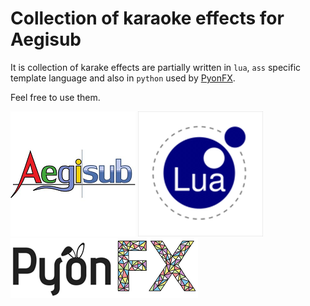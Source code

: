 # Collection of karaoke effects for Aegisub
It is collection of karake effects are partially written in `lua`, `ass` specific template language and also in `python` used by [PyonFX](https://github.com/CoffeeStraw/PyonFX).  

Feel free to use them.

![Aegisub](.img/aegisub-logo.png) ![Lua](.img/lua.png) ![PyonFX](.img/pyonfx.png)

